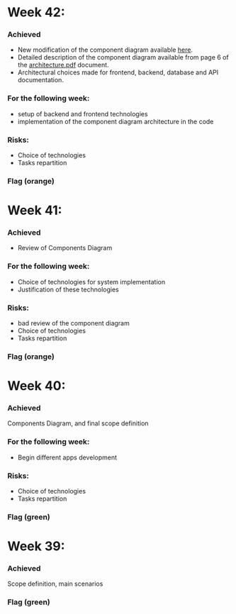 # Week 42:

### Achieved
- New modification of the component diagram available [here](./train-booking-components-diagram.png).
- Detailed description of the component diagram available from page 6 of the [architecture.pdf](./architecture.pdf) document.
- Architectural choices made for frontend, backend, database and API documentation.

### For the following week:
- setup of backend and frontend technologies
- implementation of the component diagram architecture in the code

### Risks:
- Choice of technologies 
- Tasks repartition

### Flag (orange)

# Week 41:

### Achieved
- Review of Components Diagram 

### For the following week:
- Choice of technologies for system implementation
- Justification of these technologies

### Risks:
- bad review of the component diagram
- Choice of technologies 
- Tasks repartition

### Flag (orange)


# Week 40:

### Achieved
Components Diagram, and final scope definition 

### For the following week:
- Begin different apps development

### Risks:
- Choice of technologies 
- Tasks repartition

### Flag (green)


# Week 39:

### Achieved

Scope definition, main scenarios 
### Flag (green)


